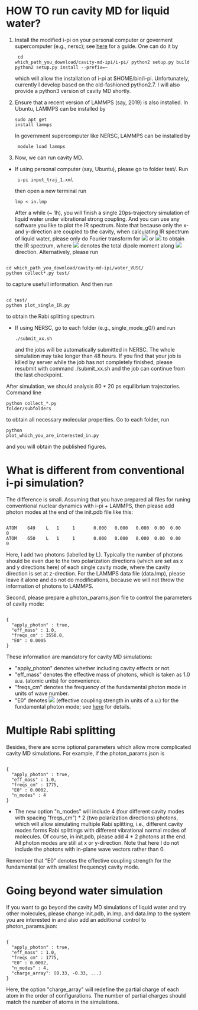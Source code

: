 # HOW TO run cavity MD for liquid water?

1. Install the modified i-pi on your personal computer or goverment supercomputer (e.g., nersc); see [here](http://ipi-code.org/resources/documentation/) for a guide. One can do it by <pre><code>
cd which_path_you_download/cavity-md-ipi/i-pi/
python2 setup.py build
python2 setup.py install --prefix=~
</code></pre> 
which will allow the installation of i-pi at $HOME/bin/i-pi. Unfortunately, currently I develop based on the old-fashioned python2.7. I will also provide a python3 version of cavity MD shortly.

2. Ensure that a recent version of LAMMPS (say, 2019) is also installed. In Ubuntu, LAMMPS can be installed by <pre><code>sudo apt get install lammps </code></pre> In government supercomputer like NERSC, LAMMPS can be installed by <pre><code> module load lammps </code></pre>

3. Now, we can run cavity MD.

- If using personal computer (say, Ubuntu), please go to folder test/. Run <pre><code> i-pi input_traj_1.xml </code></pre> then open a new terminal run <pre><code>lmp < in.lmp </code></pre> After a while (~ 1h), you will finish a single 20ps-trajectory simulation of liquid water under vibrational strong coupling. And you can use any software you like to plot the IR spectrum. Note that because only the x- and y-direction are coupled to the cavity, when calculating IR spectrum of liquid water, please only do Fourier transform for <img src="https://latex.codecogs.com/svg.latex?\left\langle%20\mu_x(0)\mu_x(t)\right\rangle" /> or <img src="https://latex.codecogs.com/svg.latex?\left\langle%20\mu_y(0)\mu_y(t)\right\rangle" /> to obtain the IR spectrum, where <img src="https://latex.codecogs.com/svg.latex?\mu_x(t)" /> denotes the total dipole moment along <img src="https://latex.codecogs.com/svg.latex?x" /> direction. Alternatively, please run 
<pre><code>
cd which_path_you_download/cavity-md-ipi/water_VUSC/
python collect*.py test/
</code></pre> 
to capture usefull information. And then run
<pre><code>
cd test/
python plot_single_IR.py
</code></pre> 
to obtain the Rabi splitting spectrum.

- If using NERSC, go to each folder (e.g., single_mode_g0/) and run <pre><code>./submit_xx.sh </code></pre> and the jobs will be automatically submitted in NERSC. The whole simulation may take longer than 48 hours. If you find that your job is killed by server while the job has not completely finished, please resubmit with command ./submit_xx.sh and the job can continue from the last checkpoint.

After simulation, we should analysis 80 * 20 ps equilibrium trajectories. Command line <pre><code>python collect_*.py folder/subfolders </code></pre> to obtain all necessary molecular properties. Go to each folder, run <pre><code>python plot_which_you_are_interested_in.py </code></pre> and you will obtain the published figures.

# What is different from conventional i-pi simulation?

The difference is small. Assuming that you have prepared all files for runing conventional nuclear dynamics with i-pi + LAMMPS, then please add photon modes at the end of the init.pdb file like this:

<pre><code>
ATOM    649    L   1     1       0.000   0.000   0.000  0.00  0.00            0
ATOM    650    L   1     1       0.000   0.000   0.000  0.00  0.00            0
</code></pre>

Here, I add two photons (labelled by L). Typically the number of photons should be even due to the two polarization  directions (which are set as x and y directions here) of each single cavity mode, where the cavity direction is set at z-drection. For the LAMMPS data file (data.lmp), please leave it alone and do not do modifications, because we will not throw the information of photons to LAMMPS. 

Second, please prepare a photon_params.json file to control the parameters of cavity mode:
<pre><code>
{
  "apply_photon" : true,
  "eff_mass" : 1.0,
  "freqs_cm" : 3550.0,
  "E0" : 0.0005
}
</code></pre>
These information are mandatory for cavity MD simulations:
- "apply_photon" denotes whether including cavity effects or not.
- "eff_mass" denotes the effective mass of photons, which is taken as 1.0 a.u. (atomic units) for convenience.
- "freqs_cm" denotes the frequency of the fundamental photon mode in units of wave number.
- "E0" denotes <img src="https://latex.codecogs.com/svg.latex?\tilde{\varepsilon}" /> (effective coupling strength in units of a.u.) for the fundamental photon mode; see [here](https://arxiv.org/abs/2004.04888) for details.

# Multiple Rabi splitting

Besides, there are some optional parameters which allow more complicated cavity MD simulations. For example, if the photon_params.json is 
<pre><code>
{
  "apply_photon" : true,
  "eff_mass" : 1.0,
  "freqs_cm" : 1775,
  "E0" : 0.0002,
  "n_modes" : 4
}
</code></pre>
- The new option "n_modes" will include 4 (four different cavity modes with spacing "freqs_cm") * 2 (two polarization directions) photons, which will allow simulating multiple Rabi splitting, i.e., different cavity modes forms Rabi splittings with different vibrational normal modes of molecules.  Of course, in init.pdb, please add 4 * 2 photons at the end. All photon modes are still at x or y-direction. Note that here I do not include the photons with in-plane wave vectors rather than 0.

Remember that "E0" denotes the effective coupling strength for the fundamental (or with smallest frequency) cavity mode.

# Going beyond water simulation

If you want to go beyond the cavity MD simulations of liquid water and try other molecules, please change init.pdb, in.lmp, and data.lmp to the system you are interested in and also add an additional control to photon_params.json:
<pre><code>
{
  "apply_photon" : true,
  "eff_mass" : 1.0,
  "freqs_cm" : 1775,
  "E0" : 0.0002,
  "n_modes" : 4,
  "charge_array": [0.33, -0.33, ...]
}
</code></pre>
Here, the option "charge_array" will redefine the partial charge of each atom in the order of configurations. The number of partial charges should match the number of atoms in the simulations.

